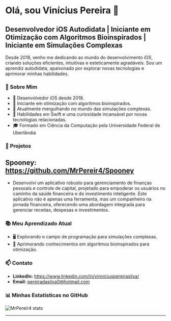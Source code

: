# Olá, sou Vinícius Pereira 👋

## Desenvolvedor iOS Autodidata | Iniciante em Otimização com Algoritmos Bioinspirados | Iniciante em Simulações Complexas

Desde 2018, venho me dedicando ao mundo do desenvolvimento iOS, criando soluções eficientes, intuitivas e esteticamente agradáveis. Sou um aprendiz autodidata, apaixonado por explorar novas tecnologias e aprimorar minhas habilidades.

### 🌟 Sobre Mim

- 📱 Desenvolvedor iOS desde 2018.
- 🧬 Iniciante em otimização com algoritmos bioinspirados.
- 🌌 Atualmente mergulhando no mundo das simulações complexas.
- 🚀 Habilidades em Swift e uma curiosidade incansável por novas tecnologias relacionadas.
- 🎓 Formado em Ciência da Computação pela Universidade Federal de Uberlândia

### 💼 Projetos

## Spooney: https://github.com/MrPereir4/Spooney
- Desenvolvi um aplicativo robusto para gerenciamento de finanças pessoais e controle de capital, projetado para empoderar os usuários no caminho da saúde financeira e do investimento inteligente. Este aplicativo não é apenas uma ferramenta, mas um companheiro na jornada financeira, oferecendo uma abordagem integrada para gerenciar receitas, despesas e investimentos.

### 📚 Meu Aprendizado Atual

- 🖥️ Explorando o campo de programação para simulações complexas.
- 🤖 Aprimorando conhecimentos em algoritmos bioinspirados para otimização.

### 📫 Contato

- **LinkedIn:** https://www.linkedin.com/in/vinniciuspereirasilva/
- **Email:** pereiradasilva0@hotmail.com

### 📊 Minhas Estatísticas no GitHub

![MrPereir4 stats](https://github-readme-stats.vercel.app/api?username=MrPereir4&show_icons=true&theme=radical)

---
